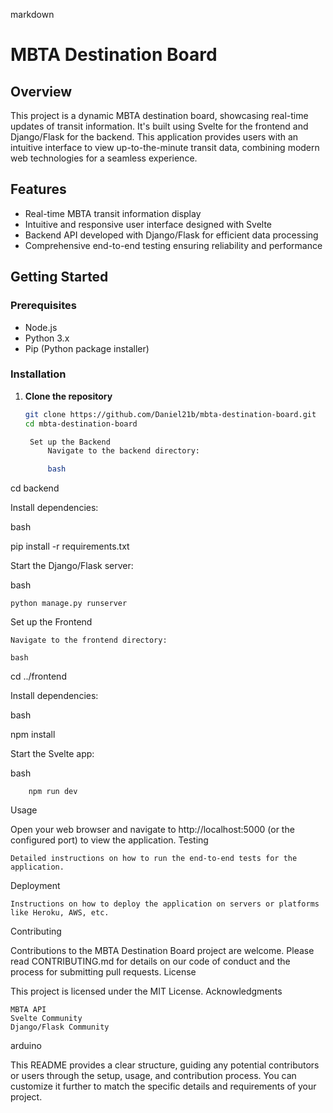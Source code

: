 
markdown

# MBTA Destination Board

## Overview

This project is a dynamic MBTA destination board, showcasing real-time updates of transit information. It's built using Svelte for the frontend and Django/Flask for the backend. This application provides users with an intuitive interface to view up-to-the-minute transit data, combining modern web technologies for a seamless experience.

## Features

- Real-time MBTA transit information display
- Intuitive and responsive user interface designed with Svelte
- Backend API developed with Django/Flask for efficient data processing
- Comprehensive end-to-end testing ensuring reliability and performance

## Getting Started

### Prerequisites

- Node.js
- Python 3.x
- Pip (Python package installer)

### Installation

1. **Clone the repository**

   ```bash
   git clone https://github.com/Daniel21b/mbta-destination-board.git
   cd mbta-destination-board

    Set up the Backend
        Navigate to the backend directory:

        bash

cd backend

Install dependencies:

bash

pip install -r requirements.txt

Start the Django/Flask server:

bash

    python manage.py runserver

Set up the Frontend

    Navigate to the frontend directory:

    bash

cd ../frontend

Install dependencies:

bash

npm install

Start the Svelte app:

bash

        npm run dev

Usage

Open your web browser and navigate to http://localhost:5000 (or the configured port) to view the application.
Testing

    Detailed instructions on how to run the end-to-end tests for the application.

Deployment

    Instructions on how to deploy the application on servers or platforms like Heroku, AWS, etc.

Contributing

Contributions to the MBTA Destination Board project are welcome. Please read CONTRIBUTING.md for details on our code of conduct and the process for submitting pull requests.
License

This project is licensed under the MIT License.
Acknowledgments

    MBTA API
    Svelte Community
    Django/Flask Community

arduino


This README provides a clear structure, guiding any potential contributors or users through the setup, usage, and contribution process. You can customize it further to match the specific details and requirements of your project.
